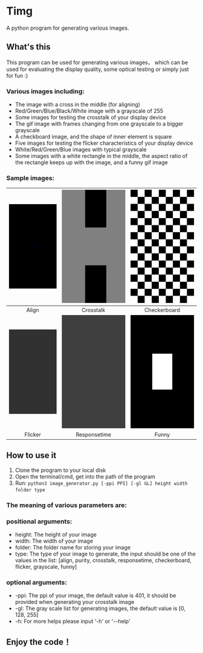 # Timg
A python program for generating various images.
## What's this
This program can be used for generating various images， which can be used for evaluating the display quality, some optical testing or simply just for fun :)
### Various images including: 
* The image with a cross in the middle (for aligning)
* Red/Green/Blue/Black/White image with a grayscale of 255
* Some images for testing the crosstalk of your display device
* The gif image with frames changing from one grayscale to a bigger grayscale
* A checkboard image, and the shape of inner element is square
* Five images for testing the flicker characteristics of your display device
* White/Red/Green/Blue images with typical grayscale
* Some images with a white rectangle in the middle, the aspect ratio of the rectangle keeps up with the image, and a funny gif image
### Sample images:
| ![Align](https://github.com/FunsomMars/Timg/raw/master/sample/image_align.png) | ![Crosstalk](https://github.com/FunsomMars/Timg/raw/master/sample/crosstalk_black_0.png) | ![Checkerboard](https://github.com/FunsomMars/Timg/raw/master/sample/image_checkerboard.png) |
|:---:|:---:|:---:|
| Align | Crosstalk | Checkerboard |
| ![Flicker](https://github.com/FunsomMars/Timg/raw/master/sample/flicker3_column.png "Flicker") | ![Responsetime](https://github.com/FunsomMars/Timg/raw/master/sample/gray_responsetime63_127.gif "Responsetime") | ![Funny](https://github.com/FunsomMars/Timg/raw/master/sample/rect_scaling.gif "funny") |
| Flicker | Responsetime | Funny |
## How to use it
1. Clone the program to your local disk
2. Open the terminal/cmd, get into the path of the program
3. Run: ```python3 image_generator.py [-ppi PPI] [-gl GL] height width folder type```
### The meaning of various parameters are:
### positional arguments:
* height: The height of your image
* width: The width of your image
* folder: The folder name for storing your image
* type: The type of your image to generate, the input should be one of the values in the list: [align, purity, crosstalk, responsetime, checkerboard, flicker, grayscale, funny]
### optional arguments:
* -ppi: The ppi of your image, the default value is 401, it should be provided when generating your crosstalk image
* -gl: The gray scale list for generating images, the default value is [0, 128, 255]
* -h: For more helps please input '-h' or '--help'
## Enjoy the code！
